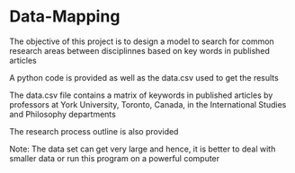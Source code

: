 # Data-Mapping

The objective of this project is to design a model to search for common research areas between disciplinnes based on key words in published articles

A python code is provided as well as the data.csv used to get the results

The data.csv file contains a matrix of keywords in published articles by professors at York University, Toronto, Canada, in the International Studies and Philosophy departments

The research process outline is also provided

Note: The data set can get very large and hence, it is better to deal with smaller data or run this program on a powerful computer
